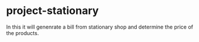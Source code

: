 # project-stationary
In this it will genenrate a bill from stationary shop and determine the price of the products.
